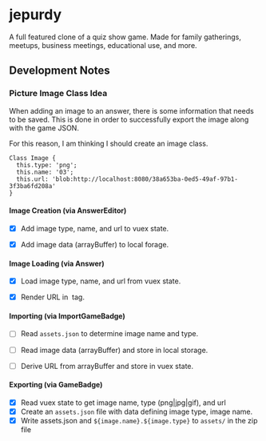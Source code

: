 # jepurdy

A full featured clone of a quiz show game. Made for family gatherings, meetups, business meetings, educational use, and more.


## Development Notes

### Picture Image Class Idea

When adding an image to an answer, there is some information that needs to be saved. This is done in order to successfully export the image along with the game JSON.

For this reason, I am thinking I should create an image class.

```
Class Image {
  this.type: 'png';
  this.name: '03';
  this.url: 'blob:http://localhost:8080/38a653ba-0ed5-49af-97b1-3f3ba6fd208a'
}
```

#### Image Creation (via AnswerEditor)

  * [x] Add image type, name, and url to vuex state.
  * [x] Add image data (arrayBuffer) to local forage.


#### Image Loading (via Answer)

  * [x] Load image type, name, and url from vuex state.
  * [x] Render URL in <image> tag.


#### Importing (via ImportGameBadge)

  * [ ] Read `assets.json` to determine image name and type.
  * [ ] Read image data (arrayBuffer) and store in local storage.
  * [ ] Derive URL from arrayBuffer and store in vuex state.


#### Exporting (via GameBadge)

  * [x] Read vuex state to get image name, type (png|jpg|gif), and url
  * [x] Create an `assets.json` file with data defining image type, image name.
  * [x] Write assets.json and `${image.name}.${image.type}` to `assets/` in the zip file
